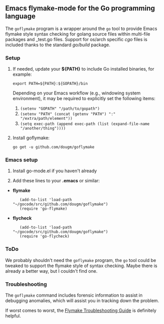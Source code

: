 ## Emacs flymake-mode for the Go programming language

The `goflymake` program is a wrapper around the `go` tool to provide
Emacs flymake style syntax checking for golang source files within
multi-file packages and _test.go files.  Support for os/arch specific
*cgo* files is included thanks to the standard *go/build* package.

### Setup

 1. If needed, update your **${PATH}** to include Go installed binaries, for example:

    `export PATH=${PATH}:${GOPATH}/bin`

    Depending on your Emacs workflow (e.g., windowing system environment), it may be required to explicitly set
the following items:
    1. ``(setenv "GOPATH" "/path/to/gopath")``
    2. ``(setenv "PATH" (concat (getenv "PATH") ":" "/extra/path/element"))``
    3. ``(setq exec-path (append exec-path (list (expand-file-name "/another/thing"))))``

 2. Install goflymake:

    `go get -u github.com/dougm/goflymake`

### Emacs setup

 1. Install go-mode.el if you haven't already

 2. Add these lines to your **.emacs** or similar:

   * **flymake**

            (add-to-list 'load-path "~/gocode/src/github.com/dougm/goflymake")
            (require 'go-flymake)

   * **flycheck**

            (add-to-list 'load-path "~/gocode/src/github.com/dougm/goflymake")
            (require 'go-flycheck)


### ToDo

We probably shouldn't need the `goflymake` program, the `go` tool could
be tweaked to support the flymake style of syntax checking.
Maybe there is already a better way, but I couldn't find one.

### Troubleshooting

The ``goflymake`` command includes forensic information to assist in debugging
anomalies, which will assist you in tracking down the problem.

If worst comes to worst, the [Flymake Troubleshooting Guide](http://www.gnu.org/software/emacs/manual/html_node/flymake/Troubleshooting.html)
is definitely helpful.
